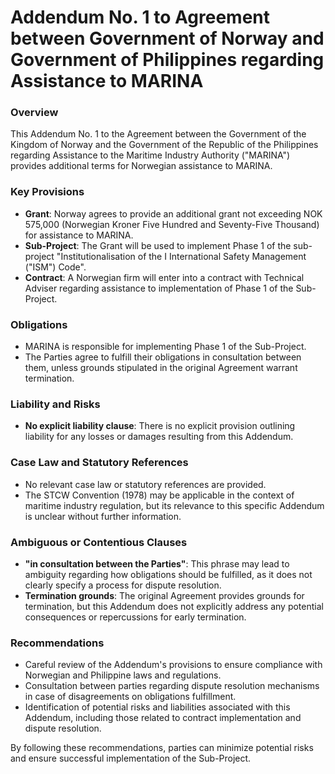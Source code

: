 **Addendum No. 1 to Agreement between Government of Norway and Government of Philippines regarding Assistance to MARINA**
=============================================

### Overview

This Addendum No. 1 to the Agreement between the Government of the Kingdom of Norway and the Government of the Republic of the Philippines regarding Assistance to the Maritime Industry Authority ("MARINA") provides additional terms for Norwegian assistance to MARINA.

### Key Provisions

*   **Grant**: Norway agrees to provide an additional grant not exceeding NOK 575,000 (Norwegian Kroner Five Hundred and Seventy-Five Thousand) for assistance to MARINA.
*   **Sub-Project**: The Grant will be used to implement Phase 1 of the sub-project "Institutionalisation of the I International Safety Management ("ISM") Code".
*   **Contract**: A Norwegian firm will enter into a contract with Technical Adviser regarding assistance to implementation of Phase 1 of the Sub-Project.

### Obligations

*   MARINA is responsible for implementing Phase 1 of the Sub-Project.
*   The Parties agree to fulfill their obligations in consultation between them, unless grounds stipulated in the original Agreement warrant termination.

### Liability and Risks

*   **No explicit liability clause**: There is no explicit provision outlining liability for any losses or damages resulting from this Addendum.

### Case Law and Statutory References

*   No relevant case law or statutory references are provided.
*   The STCW Convention (1978) may be applicable in the context of maritime industry regulation, but its relevance to this specific Addendum is unclear without further information.

### Ambiguous or Contentious Clauses

*   **"in consultation between the Parties"**: This phrase may lead to ambiguity regarding how obligations should be fulfilled, as it does not clearly specify a process for dispute resolution.
*   **Termination grounds**: The original Agreement provides grounds for termination, but this Addendum does not explicitly address any potential consequences or repercussions for early termination.

### Recommendations

*   Careful review of the Addendum's provisions to ensure compliance with Norwegian and Philippine laws and regulations.
*   Consultation between parties regarding dispute resolution mechanisms in case of disagreements on obligations fulfillment.
*   Identification of potential risks and liabilities associated with this Addendum, including those related to contract implementation and dispute resolution.

By following these recommendations, parties can minimize potential risks and ensure successful implementation of the Sub-Project.